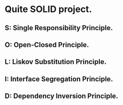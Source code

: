 # Quite SOLID project.

## S: Single Responsibility Principle.

## O: Open-Closed Principle.

## L: Liskov Substitution Principle.

## I: Interface Segregation Principle.

## D: Dependency Inversion Principle.
